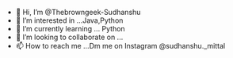 - 👋 Hi, I’m @Thebrowngeek-Sudhanshu
- 👀 I’m interested in ...Java,Python
- 🌱 I’m currently learning ... Python
- 💞️ I’m looking to collaborate on ...
- 📫 How to reach me ...Dm me on Instagram @sudhanshu._mittal

<!---
Thebrowngeek-Sudhanshu/Thebrowngeek-Sudhanshu is a ✨ special ✨ repository because its `README.md` (this file) appears on your GitHub profile.
You can click the Preview link to take a look at your changes.
--->

